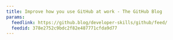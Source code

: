 ```yaml
---
title: Improve how you use GitHub at work - The GitHub Blog
params:
  feedlink: https://github.blog/developer-skills/github/feed/
  feedid: 378e2752c9bdc2f82e487771cfda9d77
---
```

